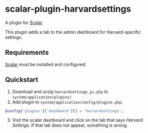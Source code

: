  # scalar-plugin-harvardsettings

A plugin for [Scalar](https://github.com/anvc/scalar). 

This plugin adds a tab to the admin dashboard for Harvard-specific settings.

## Requirements

[Scalar](https://github.com/anvc/scalar) must be installed and configured. 

## Quickstart

1. Download and unzip `harvardsettings_pi.php` to `system/application/plugins/`
2. Add plugin to `system/application/config/plugins.php`:

```php
$config['plugins']['dashboard'][] = 'harvardsettings';
```
3. Visit the scalar dashboard and click on the tab that says _Harvard Settings_. If that tab does not appear, something is wrong. 


